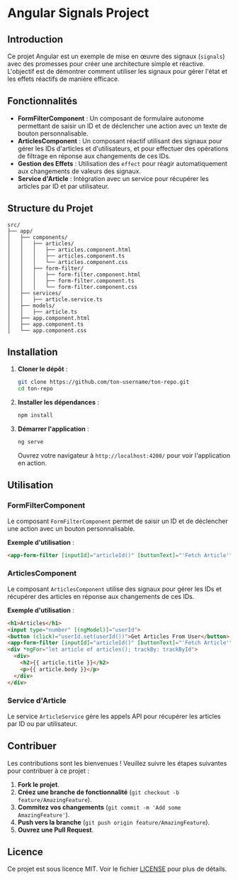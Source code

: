 # Angular Signals Project

## Introduction

Ce projet Angular est un exemple de mise en œuvre des signaux (`signals`) avec des promesses pour créer une architecture simple et réactive. L'objectif est de démontrer comment utiliser les signaux pour gérer l'état et les effets réactifs de manière efficace.

## Fonctionnalités

- **FormFilterComponent** : Un composant de formulaire autonome permettant de saisir un ID et de déclencher une action avec un texte de bouton personnalisable.
- **ArticlesComponent** : Un composant réactif utilisant des signaux pour gérer les IDs d'articles et d'utilisateurs, et pour effectuer des opérations de filtrage en réponse aux changements de ces IDs.
- **Gestion des Effets** : Utilisation des `effect` pour réagir automatiquement aux changements de valeurs des signaux.
- **Service d'Article** : Intégration avec un service pour récupérer les articles par ID et par utilisateur.

## Structure du Projet

```plaintext
src/
├── app/
│   ├── components/
│   │   ├── articles/
│   │   │   ├── articles.component.html
│   │   │   ├── articles.component.ts
│   │   │   └── articles.component.css
│   │   ├── form-filter/
│   │   │   ├── form-filter.component.html
│   │   │   ├── form-filter.component.ts
│   │   │   └── form-filter.component.css
│   ├── services/
│   │   ├── article.service.ts
│   ├── models/
│   │   ├── article.ts
│   ├── app.component.html
│   ├── app.component.ts
│   └── app.component.css
```

## Installation

1. **Cloner le dépôt** :
   ```bash
   git clone https://github.com/ton-username/ton-repo.git
   cd ton-repo
   ```

2. **Installer les dépendances** :
   ```bash
   npm install
   ```

3. **Démarrer l'application** :
   ```bash
   ng serve
   ```

   Ouvrez votre navigateur à `http://localhost:4200/` pour voir l'application en action.

## Utilisation

### FormFilterComponent

Le composant `FormFilterComponent` permet de saisir un ID et de déclencher une action avec un bouton personnalisable.

**Exemple d'utilisation** :
```html
<app-form-filter [inputId]="articleId()" [buttonText]="'Fetch Article'" (idChange)="articleId.set($event)"></app-form-filter>
```

### ArticlesComponent

Le composant `ArticlesComponent` utilise des signaux pour gérer les IDs et récupérer des articles en réponse aux changements de ces IDs.

**Exemple d'utilisation** :
```html
<h1>Articles</h1>
<input type="number" [(ngModel)]="userId">
<button (click)="userId.set(userId())">Get Articles From User</button>
<app-form-filter [inputId]="articleId()" [buttonText]="'Fetch Article'" (idChange)="articleId.set($event)"></app-form-filter>
<div *ngFor="let article of articles(); trackBy: trackById">
  <div>
    <h2>{{ article.title }}</h2>
    <p>{{ article.body }}</p>
  </div>
</div>
```

### Service d'Article

Le service `ArticleService` gère les appels API pour récupérer les articles par ID ou par utilisateur.

## Contribuer

Les contributions sont les bienvenues ! Veuillez suivre les étapes suivantes pour contribuer à ce projet :

1. **Fork le projet**.
2. **Créez une branche de fonctionnalité** (`git checkout -b feature/AmazingFeature`).
3. **Commitez vos changements** (`git commit -m 'Add some AmazingFeature'`).
4. **Push vers la branche** (`git push origin feature/AmazingFeature`).
5. **Ouvrez une Pull Request**.

## Licence

Ce projet est sous licence MIT. Voir le fichier [LICENSE](LICENSE) pour plus de détails.
